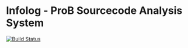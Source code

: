 # Infolog - ProB Sourcecode Analysis System

[![Build Status](https://travis-ci.org/bendisposto/infolog.svg?branch=master)](https://travis-ci.org/bendisposto/infolog)

